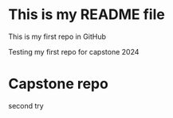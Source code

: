 # This is my README file
This is my first repo in GitHub

Testing my first repo for capstone
2024

# Capstone repo
second try
